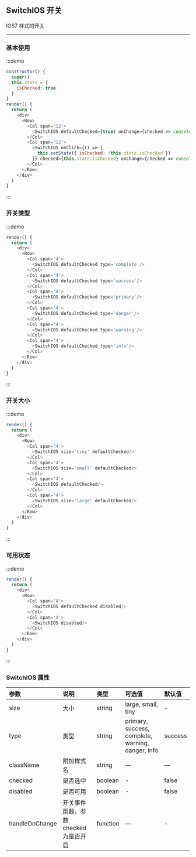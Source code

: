 ## SwitchIOS 开关

IOS7 样式的开关

---

### 基本使用

:::demo
```js
constructor() {
  super()
  this.state = {
    isChecked: true
  }
}
render() {
  return (
    <div>
      <Row>
        <Col span='12'>
          <SwitchIOS defaultChecked={true} onChange={checked => console.log(checked)}/>
        </Col>
        <Col span='12'>
          <SwitchIOS onClick={() => {
            this.setState({ isChecked: !this.state.isChecked })
          }} checked={this.state.isChecked} onChange={checked => console.log(checked)}/>
        </Col>
      </Row>
    </div>
  )
}
```
:::

### 开关类型

:::demo
```js
render() {
  return (
    <div>
      <Row>
        <Col span='4'>
          <SwitchIOS defaultChecked type='complete'/>
        </Col>
        <Col span='4'>
          <SwitchIOS defaultChecked type='success'/>
        </Col>
        <Col span='4'>
          <SwitchIOS defaultChecked type='primary'/>
        </Col>
        <Col span='4'>
          <SwitchIOS defaultChecked type='danger'/>
        </Col>
        <Col span='4'>
          <SwitchIOS defaultChecked type='warning'/>
        </Col>
        <Col span='4'>
          <SwitchIOS defaultChecked type='info'/>
        </Col>
      </Row>
    </div>
  )
}
```
:::

### 开关大小

:::demo
```js
render() {
  return (
    <div>
      <Row>
        <Col span='4'>
          <SwitchIOS size='tiny' defaultChecked/>
        </Col>
        <Col span='4'>
          <SwitchIOS size='small' defaultChecked/>
        </Col>
        <Col span='4'>
          <SwitchIOS defaultChecked/>
        </Col>
        <Col span='4'>
          <SwitchIOS size='large' defaultChecked/>
        </Col>
      </Row>
    </div>
  )
}
```
:::

### 可用状态

:::demo
```js
render() {
  return (
    <div>
      <Row>
        <Col span='4'>
          <SwitchIOS defaultChecked disabled/>
        </Col>
        <Col span='4'>
          <SwitchIOS disabled/>
        </Col>
      </Row>
    </div>
  )
}
```
:::

### SwitchIOS 属性

| 参数           | 说明                                | 类型     | 可选值                                            | 默认值  |
|:---------------|:------------------------------------|:---------|:--------------------------------------------------|:--------|
| size           | 大小                                | string   | large, small, tiny                                | -       |
| type           | 类型                                | string   | primary, success, complete, warning, danger, info | success |
| className      | 附加样式名                          | string   | —                                                 | —       |
| checked        | 是否选中                            | boolean  | -                                                 | false   |
| disabled       | 是否可用                            | boolean  | -                                                 | false   |
| handleOnChange | 开关事件函数，参数checked为是否开启 | function | —                                                 | -       |
